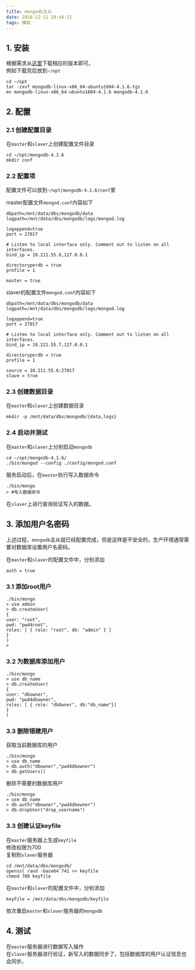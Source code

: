 ```yaml
---
title: mongodb主从
date: 2018-12-11 20:44:12
tags: 模拟
---
```


## 1. 安装
根据需求从[这里](https://www.mongodb.com/download-center/community)下载相应的版本即可。  
例如下载完后放到`~/opt`
```
cd ~/opt
tar -zxvf mongodb-linux-x86_64-ubuntu1604-4.1.6.tgz
mv mongodb-linux-x86_64-ubuntu1604-4.1.6 mongodb-4.1.6
```

## 2. 配置

### 2.1 创建配置目录
在`master`和`slaver`上创建配置文件目录
```
cd ~/opt/mongodb-4.1.6
mkdir conf
```

### 2.2 配置项
配置文件可以放到`~/opt/mongodb-4.1.6/conf`里

master配置文件`mongod.conf`内容如下
```
dbpath=/mnt/data/dbs/mongodb/data
logpath=/mnt/data/dbs/mongodb/logs/mongod.log

logappend=true
port = 27017

# Listen to local interface only. Comment out to listen on all interfaces. 
bind_ip = 10.211.55.6,127.0.0.1

directoryperdb = true
profile = 1 

master = true
```

slaver的配置文件`mongod.conf`内容如下
```
dbpath=/mnt/data/dbs/mongodb/data
logpath=/mnt/data/dbs/mongodb/logs/mongod.log

logappend=true
port = 27017

# Listen to local interface only. Comment out to listen on all interfaces. 
bind_ip = 10.221.55.7,127.0.0.1
 
directoryperdb = true
profile = 1 
 
source = 10.211.55.6:27017
slave = true
```

### 2.3 创建数据目录
在`master`和`slaver`上创建数据目录

```
mkdir -p /mnt/data/dbs/mongodb/{data,logs}
```

### 2.4 启动并测试
在`master`和`slaver`上分别启动`mongodb`

```
cd ~/opt/mongodb-4.1.6/
./bin/mongod --config ./config/mongod.conf
```
服务启动后，在`master`执行写入数据命令
```
./bin/mongo 
> #写入数据命令
```

在`slaver`上进行查询验证写入的数据。

## 3. 添加用户名密码
上述过程，`mongodb`主从就已经配置完成，但是这样是不安全的，生产环境通常需要对数据库设置用户名密码。

在`master`和`slaver`的配置文件中，分别添加
```
auth = true
```

### 3.1 添加root用户
```
./bin/mongo 
> use admin
> db.createUser(
{ 
user: "root",
pwd: "pwd4root",
roles: [ { role: "root", db: "admin" } ]
}
)
>
```

### 3.2 为数据库添加用户
```
./bin/mongo 
> use db_name
> db.createUser(
{
user: "dbowner",
pwd: "pwd4dbowner",
roles: [ { role: "dbOwner", db:"db_name"}]
}
)
```


### 3.3 删除错建用户
获取当前数据库的用户
```
./bin/mongo 
> use db_name
> db.auth("dbowner","pwd4dbowner")
> db.getUsers()
```

删除不需要的数据库用户
```
./bin/mongo 
> use db_name
> db.auth("dbowner","pwd4dbowner")
> db.dropUser("drop_username")
```

### 3.3 创建认证keyfile
在`master`服务器上生成`keyfile`  
修改权限为700  
复制到`slaver`服务器
```
cd /mnt/data/dbs/mongodb/
openssl rand -base64 741 >> keyfile 
chmod 700 keyfile
```

在`master`和`slaver`的配置文件中，分别添加
```
keyFile = /mnt/data/dbs/mongodb/keyfile
```
依次重启`master`和`slaver`服务器的`mongodb`

## 4. 测试
在`master`服务器进行数据写入操作  
在`slaver`服务器进行验证，新写入的数据同步了，包括数据库的用户认证信息也会同步。
